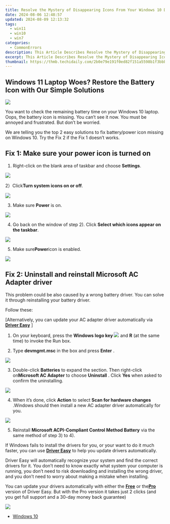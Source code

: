 ```yaml
---
title: Resolve the Mystery of Disappearing Icons From Your Windows 10 Desktop [SOLUTION]
date: 2024-08-06 12:48:57
updated: 2024-08-09 12:13:32
tags:
  - win11
  - win10
  - win7
categories:
  - CommonErrors
description: This Article Describes Resolve the Mystery of Disappearing Icons From Your Windows 10 Desktop [SOLUTION]
excerpt: This Article Describes Resolve the Mystery of Disappearing Icons From Your Windows 10 Desktop [SOLUTION]
thumbnail: https://thmb.techidaily.com/2b0e79e191f0ed82f151a5598b1f3bbb7dbdcce948e1ec31321e7ff03bc36bee.jpg
---
```


## Windows 11 Laptop Woes? Restore the Battery Icon with Our Simple Solutions

![](https://images.drivereasy.com/wp-content/uploads/2017/04/1-3.png)

 You want to check the remaining battery time on your Windows 10 laptop. Oops, the battery icon is missing. You can’t see it now. You must be annoyed and frustrated. But don’t be worried.  

 We are telling you the top 2 easy solutions to fix battery/power icon missing on Windows 10\. Try the Fix 2 if the Fix 1 doesn’t works.

## Fix 1: Make sure your power icon is turned on

1) Right-click on the blank area of taskbar and choose **Settings**.  
  
![](https://images.drivereasy.com/wp-content/uploads/2017/04/2-1.jpg)
  
2）Click**Turn system icons on or off**.  
  
![](https://images.drivereasy.com/wp-content/uploads/2017/04/3-6.png)
  
3) Make sure **Power** is on.  
  
![](https://images.drivereasy.com/wp-content/uploads/2017/04/5.jpg)
  
4) Go back on the window of step 2). Click **Select which icons appear on the taskbar**.  
  
![](https://images.drivereasy.com/wp-content/uploads/2017/04/6-4.png)
  
5) Make sure**Power**icon is enabled.  
  
![](https://images.drivereasy.com/wp-content/uploads/2017/04/4-1.jpg)
  
## Fix 2: Uninstall and reinstall Microsoft AC Adapter driver

 This problem could be also caused by a wrong battery driver. You can solve it through reinstalling your battery driver.

Follow these:

 \[Alternatively, you can update your AC adapter driver automatically via **[Driver Easy](https://tools.techidaily.com/drivereasy/download/)**  \]  
  
 1) On your keyboard, press the   **Windows logo key ![](https://images.drivereasy.com/wp-content/uploads/2017/04/win-key.png)**  and **R**  (at the same time) to invoke the Run box.

 2) Type **devmgmt.msc**  in the box and press **Enter** .  
  
![](https://images.drivereasy.com/wp-content/uploads/2017/04/7-1.jpg)
  
 3) Double-click **Batteries**  to expand the section. Then right-click on**Microsoft AC Adapter** to choose **Uninstall** . Click **Yes**  when asked to confirm the uninstalling.  
  
![](https://images.drivereasy.com/wp-content/uploads/2017/04/8.jpg)
  
 4) When it’s done, click **Action**  to select **Scan for hardware changes** .Windows should then install a new AC adapter driver automatically for you.  
  
![](https://images.drivereasy.com/wp-content/uploads/2017/04/9.jpg)
  
 5) Reinstall **Microsoft ACPI-Compliant Control Method Battery** via the same method of step 3) to 4).

 If Windows fails to install the drivers for you, or your want to do it much faster, you can use **[Driver Easy](https://tools.techidaily.com/drivereasy/download/)**  to help you update drivers automatically.

 Driver Easy will automatically recognize your system and find the correct drivers for it. You don’t need to know exactly what system your computer is running, you don’t need to risk downloading and installing the wrong driver, and you don’t need to worry about making a mistake when installing.

 You can update your drivers automatically with either the **[Free](https://tools.techidaily.com/drivereasy/download/)**  or the[**Pro**](https://tools.techidaily.com/drivereasy/download/) version of Driver Easy. But with the Pro version it takes just 2 clicks (and you get full support and a 30-day money back guarantee)

![](https://images.drivereasy.com/wp-content/uploads/2017/04/10.jpg)

* [Windows 10](https://tools.techidaily.com/drivereasy/download/)

<ins class="adsbygoogle"
     style="display:block"
     data-ad-format="autorelaxed"
     data-ad-client="ca-pub-7571918770474297"
     data-ad-slot="1223367746"></ins>



<ins class="adsbygoogle"
     style="display:block"
     data-ad-client="ca-pub-7571918770474297"
     data-ad-slot="8358498916"
     data-ad-format="auto"
     data-full-width-responsive="true"></ins>
